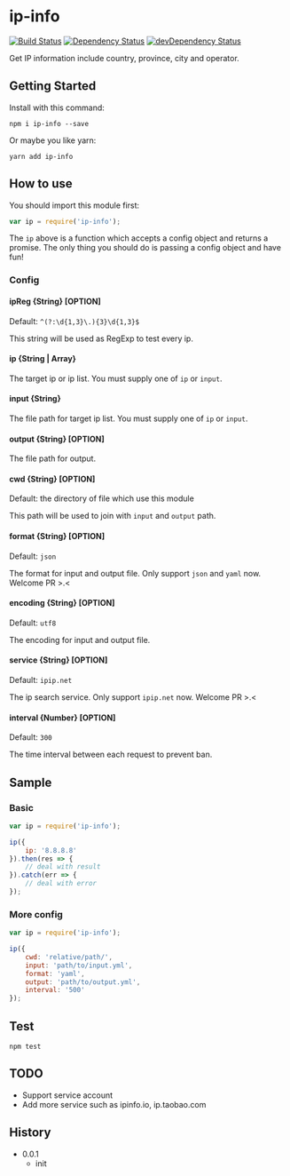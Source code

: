 # ip-info

[![Build Status](https://travis-ci.org/poppinlp/ip-info.png?branch=master)](https://travis-ci.org/poppinlp/ip-info)
[![Dependency Status](https://david-dm.org/poppinlp/ip-info.svg)](https://david-dm.org/poppinlp/ip-info)
[![devDependency Status](https://david-dm.org/poppinlp/ip-info/dev-status.svg)](https://david-dm.org/poppinlp/ip-infp#info=devDependencies)

Get IP information include country, province, city and operator.

## Getting Started

Install with this command:

```shell
npm i ip-info --save
```

Or maybe you like yarn:

```shell
yarn add ip-info
```

## How to use

You should import this module first:

```js
var ip = require('ip-info');
```

The `ip` above is a function which accepts a config object and returns a promise.
The only thing you should do is passing a config object and have fun!

### Config

#### ipReg {String} [OPTION]

Default: `^(?:\d{1,3}\.){3}\d{1,3}$`

This string will be used as RegExp to test every ip.

#### ip {String | Array}

The target ip or ip list. You must supply one of `ip` or `input`.

#### input {String}

The file path for target ip list. You must supply one of `ip` or `input`.

#### output {String} [OPTION]

The file path for output.

#### cwd {String} [OPTION]

Default: the directory of file which use this module

This path will be used to join with `input` and `output` path.

#### format {String} [OPTION]

Default: `json`

The format for input and output file. Only support `json` and `yaml` now. Welcome PR >.<

#### encoding {String} [OPTION]

Default: `utf8`

The encoding for input and output file.

#### service {String} [OPTION]

Default: `ipip.net`

The ip search service. Only support `ipip.net` now. Welcome PR >.<

#### interval {Number} [OPTION]

Default: `300`

The time interval between each request to prevent ban.

## Sample

### Basic

```js
var ip = require('ip-info');

ip({
    ip: '8.8.8.8'
}).then(res => {
    // deal with result
}).catch(err => {
    // deal with error
});
```

### More config

```js
var ip = require('ip-info');

ip({
    cwd: 'relative/path/',
    input: 'path/to/input.yml',
    format: 'yaml',
    output: 'path/to/output.yml',
    interval: '500'
});
```

## Test

```shell
npm test
```

## TODO

- Support service account
- Add more service such as ipinfo.io, ip.taobao.com

## History

- 0.0.1
    - init
